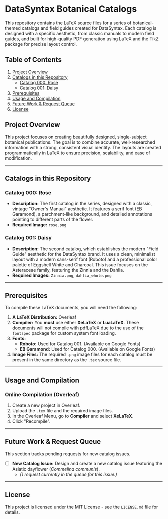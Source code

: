 # DataSyntax Botanical Catalogs

This repository contains the LaTeX source files for a series of botanical-themed catalogs and field guides created for DataSyntax. Each catalog is designed with a specific aesthetic, from classic manuals to modern field guides, and built for high-quality PDF generation using LaTeX and the TikZ package for precise layout control.

## Table of Contents
1.  [Project Overview](#project-overview)
2.  [Catalogs in this Repository](#catalogs-in-this-repository)
    - [Catalog 000: Rose ](#catalog-000-rose)
    - [Catalog 001: Daisy ](#catalog-001-daisy)
3.  [Prerequisites](#prerequisites)
4.  [Usage and Compilation](#usage-and-compilation)
5.  [Future Work & Request Queue](#future-work--request-queue)
6.  [License](#license)

## Project Overview

This project focuses on creating beautifully designed, single-subject botanical publications. The goal is to combine accurate, well-researched information with a strong, consistent visual identity. The layouts are created programmatically in LaTeX to ensure precision, scalability, and ease of modification.

---

## Catalogs in this Repository

### Catalog 000: Rose

-   **Description:** The first catalog in the series, designed with a classic, vintage "Owner's Manual" aesthetic. It features a serif font (EB Garamond), a parchment-like background, and detailed annotations pointing to different parts of the flower.
-   **Required Image:** `rose.png`

### Catalog 001: Daisy

-   **Description:** The second catalog, which establishes the modern "Field Guide" aesthetic for the DataSyntax brand. It uses a clean, minimalist layout with a modern sans-serif font (Roboto) and a professional color palette of Eggshell White and Charcoal. This issue focuses on the Asteraceae family, featuring the Zinnia and the Dahlia.
-   **Required Images:** `Zinnia.png`, `dahlia_whole.png`

---

## Prerequisites

To compile these LaTeX documents, you will need the following:

1.  **A LaTeX Distribution:** Overleaf
2.  **Compiler:** You **must** use either **XeLaTeX** or **LuaLaTeX**. These documents will not compile with pdfLaTeX due to the use of the `fontspec` package for custom system font loading.
3.  **Fonts:**
    -   **Roboto:** Used for Catalog 001. (Available on Google Fonts)
    -   **EB Garamond:** Used for Catalog 000. (Available on Google Fonts)
4.  **Image Files:** The required `.png` image files for each catalog must be present in the same directory as the `.tex` source file.

---

## Usage and Compilation

### Online Compilation (Overleaf)
1.  Create a new project in Overleaf.
2.  Upload the `.tex` file and the required image files.
3.  In the Overleaf Menu, go to **Compiler** and select **XeLaTeX**.
4.  Click "Recompile".

---

## Future Work & Request Queue

This section tracks pending requests for new catalog issues.

-   [ ] **New Catalog Issue:** Design and create a new catalog issue featuring the Asiatic dayflower (*Commelina communis*).
    -   *(1 request currently in the queue for this issue.)*

---

## License

This project is licensed under the MIT License - see the `LICENSE.md` file for details.

